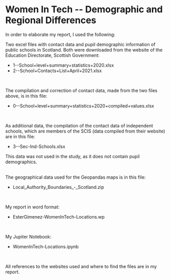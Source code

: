 # Women In Tech -- Demographic and Regional Differences

In order to elaborate my report, I used the following:<br>

Two excel files with contact data and pupil demographic information of public schools in Scotland. Both were downloaded from the website of the Education Directorate, Scottish Government:<br>
- 1--School+level+summary+statistics+2020.xlsx<br>
- 2--School+Contacts+List+April+2021.xlsx<br>
<br>

The compilation and correction of contact data, made from the two files above, is in this file:<br>
- 0--School+level+summary+statistics+2020+compiled+values.xlsx
<br>

As additional data, the compilation of the contact data of independent schools, which are members of the SCIS (data compiled from their website) are in this file:<br>
- 3--Sec-Ind-Schools.xlsx<br>

This data was not used in the study, as it does not contain pupil demographics.<br>
<br>

The geographical data used for the Geopandas maps is in this file:<br>
- Local_Authority_Boundaries_-_Scotland.zip<br>
<br>

My report in word format:<br>
- EsterGimenez-WomenInTech-Locations.wp<br>
<br>

My Jupiter Notebook:<br>
- WomenInTech-Locations.ipynb<br>
<br>

All references to the websites used and where to find the files are in my report.
